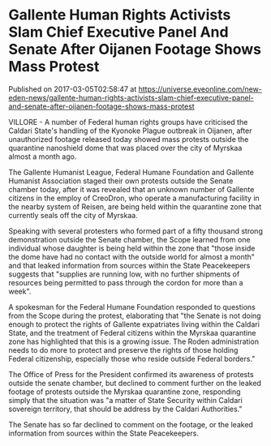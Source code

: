 # Gallente Human Rights Activists Slam Chief Executive Panel And Senate After Oijanen Footage Shows Mass Protest
Published on 2017-03-05T02:58:47 at https://universe.eveonline.com/new-eden-news/gallente-human-rights-activists-slam-chief-executive-panel-and-senate-after-oijanen-footage-shows-mass-protest

VILLORE - A number of Federal human rights groups have criticised the Caldari State's handling of the Kyonoke Plague outbreak in Oijanen, after unauthorized footage released today showed mass protests outside the quarantine nanoshield dome that was placed over the city of Myrskaa almost a month ago.

The Gallente Humanist League, Federal Humane Foundation and Gallente Humanist Association staged their own protests outside the Senate chamber today, after it was revealed that an unknown number of Gallente citizens in the employ of CreoDron, who operate a manufacturing facility in the nearby system of Reisen, are being held within the quarantine zone that currently seals off the city of Myrskaa.

Speaking with several protesters who formed part of a fifty thousand strong demonstration outside the Senate chamber, the Scope learned from one individual whose daughter is being held within the zone that "those inside the dome have had no contact with the outside world for almost a month" and that leaked information from sources within the State Peacekeepers suggests that "supplies are running low, with no further shipments of resources being permitted to pass through the cordon for more than a week".

A spokesman for the Federal Humane Foundation responded to questions from the Scope during the protest, elaborating that "the Senate is not doing enough to protect the rights of Gallente expatriates living within the Caldari State, and the treatment of Federal citizens within the Myrskaa quarantine zone has highlighted that this is a growing issue. The Roden administration needs to do more to protect and preserve the rights of those holding Federal citizenship, especially those who reside outside Federal borders."

The Office of Press for the President confirmed its awareness of protests outside the senate chamber, but declined to comment further on the leaked footage of protests outside the Myrskaa quarantine zone, responding simply that the situation was "a matter of State Security within Caldari sovereign territory, that should be address by the Caldari Authorities."

The Senate has so far declined to comment on the footage, or the leaked information from sources within the State Peacekeepers.
